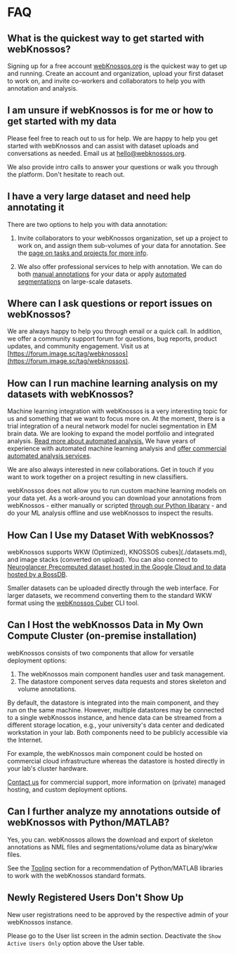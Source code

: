 # FAQ

## What is the quickest way to get started with webKnossos?
Signing up for a free account [webKnossos.org](https://webknossos.org) is the quickest way to get up and running. Create an account and organization, upload your first dataset to work on, and invite co-workers and collaborators to help you with annotation and analysis.

## I am unsure if webKnossos is for me or how to get started with my data
Please feel free to reach out to us for help. We are happy to help you get started with webKnossos and can assist with dataset uploads and conversations as needed. Email us at [hello@webknossos.org](mailto:hello@webknossos.org).

We also provide intro calls to answer your questions or walk you through the platform. Don't hesitate to reach out.

## I have a very large dataset and need help annotating it
There are two options to help you with data annotation:
1. Invite collaborators to your webKnossos organization, set up a project to work on, and assign them sub-volumes of your data for annotation. See the [page on tasks and projects for more info](./tasks.md). 

2. We also offer professional services to help with annotation. We can do both [manual annotations](https://webknossos.org/services/annotations) for your data or apply [automated segmentations](https://webknossos.org/services/automated-segmentation) on large-scale datasets.

## Where can I ask questions or report issues on webKnossos?

We are always happy to help you through email or a quick call. In addition, we offer a community support forum for questions, bug reports, product updates, and community engagement. Visit us at [https://forum.image.sc/tag/webknossos](https://forum.image.sc/tag/webknossos).

## How can I run machine learning analysis on my datasets with webKnossos?
Machine learning integration with webKnossos is a very interesting topic for us and something that we want to focus more on. 
At the moment, there is a trial integration of a neural network model for nuclei segmentation in EM brain data. 
We are looking to expand the model portfolio and integrated analysis. [Read more about automated analysis.](./automated_analysis.md)
We have years of experience with automated machine learning analysis and [offer commercial automated analysis services](https://webknossos.org/services/automated-segmentation). 

We are also always interested in new collaborations. 
Get in touch if you want to work together on a project resulting in new classifiers.

webKnossos does not allow you to run custom machine learning models on your data yet. As a work-around you can download your annotations from webKnossos - either manually or scripted [through our Python libarary](./tooling.md) - and do your ML analysis offline and use webKnossos to inspect the results. 

## How Can I Use my Dataset With webKnossos?

webKnossos supports WKW (Optimized), KNOSSOS cubes](./datasets.md), and image stacks (converted on upload). You can also connect to [Neuroglancer Precomputed dataset hosted in the Google Cloud and to data hosted by a BossDB](https://github.com/scalableminds/webknossos-connect).

Smaller datasets can be uploaded directly through the web interface. For larger datasets, we recommend converting them to the standard WKW format using the [webKnossos Cuber](https://docs.webknossos.org/wkcuber/index.html) CLI tool.

## Can I Host the webKnossos Data in My Own Compute Cluster (on-premise installation)

webKnossos consists of two components that allow for versatile deployment options:
1. The webKnossos main component handles user and task management.
2. The datastore component serves data requests and stores skeleton and volume annotations.

By default, the datastore is integrated into the main component, and they run on the same machine.
However, multiple datastores may be connected to a single webKnossos instance, and hence data can be streamed from a different storage location, e.g., your university's data center and dedicated workstation in your lab.
Both components need to be publicly accessible via the Internet.

For example, the webKnossos main component could be hosted on commercial cloud infrastructure whereas the datastore is hosted directly in your lab's cluster hardware.

[Contact us](mailto:hello@webknossos.org) for commercial support, more information on (private) managed hosting, and custom deployment options.

## Can I further analyze my annotations outside of webKnossos with Python/MATLAB?
Yes, you can. webKnossos allows the download and export of skeleton annotations as NML files and segmentations/volume data as binary/wkw files.

See the [Tooling](./tooling.md) section for a recommendation of Python/MATLAB libraries to work with the webKnossos standard formats.

## Newly Registered Users Don't Show Up

New user registrations need to be approved by the respective admin of your webKnossos instance.

Please go to the User list screen in the admin section.
Deactivate the `Show Active Users Only` option above the User table.